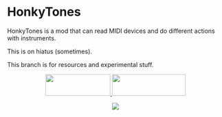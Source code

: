
# HonkyTones

HonkyTones is a mod that can read MIDI devices and do different actions with instruments.

This is on hiatus (sometimes).

This branch is for resources and experimental stuff.


<p align="center">
  <a title="Fabric API" href="https://github.com/FabricMC/fabric">
    <img src="https://i.imgur.com/Ol1Tcf8.png" width="151" height="50" />
  </a>
  <a title="Fabric Language Kotlin" href="https://github.com/FabricMC/fabric-language-kotlin" target="_blank" rel="noopener noreferrer">
    <img src="https://i.imgur.com/c1DH9VL.png" width="171" height="50" />
  </a>
</p>

<p align="center">
    <a title="ko-fi" href="https://ko-fi.com/W7W32691S">
    <img src="https://ko-fi.com/img/githubbutton_sm.svg">
  </a>
</p>

